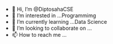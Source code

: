 - 👋 Hi, I’m @DiptosahaCSE
- 👀 I’m interested in ...Programmimg 
- 🌱 I’m currently learning ...Data Science 
- 💞️ I’m looking to collaborate on ...
- 📫 How to reach me ...

<!---
DiptosahaCSE/DiptosahaCSE is a ✨ special ✨ repository because its `README.md` (this file) appears on your GitHub profile.
You can click the Preview link to take a look at your changes.
--->
